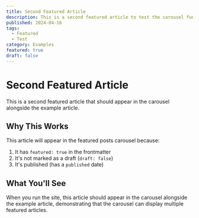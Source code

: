 ```yaml
---
title: Second Featured Article
description: This is a second featured article to test the carousel functionality.
published: 2024-04-16
tags:
  - Featured
  - Test
category: Examples
featured: true
draft: false
---
```


# Second Featured Article

This is a second featured article that should appear in the carousel alongside the example article.

## Why This Works

This article will appear in the featured posts carousel because:

1. It has `featured: true` in the frontmatter
2. It's not marked as a draft (`draft: false`)
3. It's published (has a `published` date)

## What You'll See

When you run the site, this article should appear in the carousel alongside the example article, demonstrating that the carousel can display multiple featured articles.